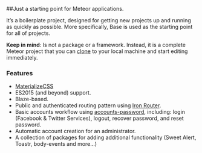##Just a starting point for Meteor applications.

It’s a boilerplate project, designed for getting new projects up and running as quickly as possible. More specifically, Base is used as the starting point for all of projects.

**Keep in mind**: Is not a package or a framework. Instead, it is a complete Meteor project that you can [clone](https://github.com/keynertyc/Meteor-Boilerplate-Project) to your local machine and start editing immediately.

### Features

*   [MaterializeCSS](http://materializecss.com)
*   ES2015 (and beyond) support.
*   Blaze-based.
*   Public and authenticated routing pattern using [Iron Router](https://github.com/iron-meteor/iron-router).
*   Basic accounts workflow using [accounts-password](http://docs.meteor.com/#/full/accounts_passwords), including: login (Facebook & Twitter Services), logout, recover password, and reset password.
*   Automatic account creation for an administrator.
*   A collection of packages for adding additional functionality (Sweet Alert, Toastr, body-events and more...)

